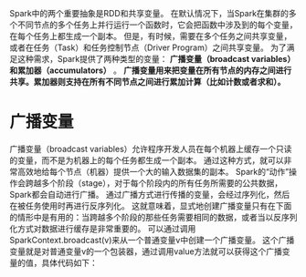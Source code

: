 Spark中的两个重要抽象是RDD和共享变量。
在默认情况下，当Spark在集群的多个不同节点的多个任务上并行运行一个函数时，它会把函数中涉及到的每个变量，在每个任务上都生成一个副本。
但是，有时候，需要在多个任务之间共享变量，或者在任务（Task）和任务控制节点（Driver Program）之间共享变量。
为了满足这种需求，Spark提供了两种类型的变量： __广播变量（broadcast variables）和累加器（accumulators）__ 。
__广播变量用来把变量在所有节点的内存之间进行共享。累加器则支持在所有不同节点之间进行累加计算（比如计数或者求和）。__
# 广播变量
广播变量（broadcast variables）允许程序开发人员在每个机器上缓存一个只读的变量，而不是为机器上的每个任务都生成一个副本。
通过这种方式，就可以非常高效地给每个节点（机器）提供一个大的输入数据集的副本。
Spark的“动作”操作会跨越多个阶段（stage），对于每个阶段内的所有任务所需要的公共数据，Spark都会自动进行广播。
通过广播方式进行传播的变量，会经过序列化，然后在被任务使用时再进行反序列化。
这就意味着，显式地创建广播变量只有在下面的情形中是有用的：当跨越多个阶段的那些任务需要相同的数据，或者当以反序列化方式对数据进行缓存是非常重要的。
可以通过调用SparkContext.broadcast(v)来从一个普通变量v中创建一个广播变量。
这个广播变量就是对普通变量v的一个包装器，通过调用value方法就可以获得这个广播变量的值，具体代码如下：
